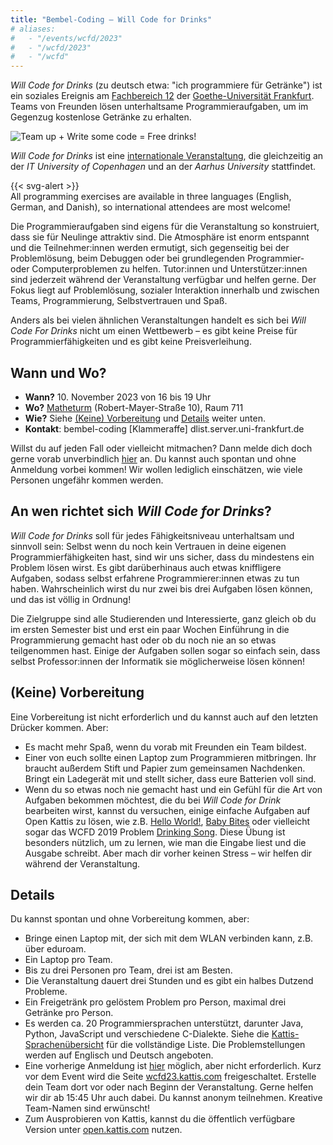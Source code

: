 ```yaml
---
title: "Bembel-Coding — Will Code for Drinks"
# aliases:
#   - "/events/wcfd/2023"
#   - "/wcfd/2023"
#   - "/wcfd"
---
```

*Will Code for Drinks* (zu deutsch etwa: "ich programmiere für Getränke") ist ein soziales Ereignis am [Fachbereich 12](https://www.uni-frankfurt.de/99556206/) der [Goethe-Universität Frankfurt](https://www.uni-frankfurt.de/).
Teams von Freunden lösen unterhaltsame Programmieraufgaben, um im Gegenzug kostenlose Getränke zu erhalten.

![Team up + Write some code = Free drinks!](wcfd-banner.png)

*Will Code for Drinks* ist eine [internationale Veranstaltung](https://thorehusfeldt.github.io/wcfd/), die gleichzeitig an der *IT University of Copenhagen* und an der *Aarhus University* stattfindet.

<div class="alert italic">
    {{< svg-alert >}}
    <div>All programming exercises are available in three languages (English, German, and Danish), so international attendees are most welcome!</div>
</div>

Die Programmieraufgaben sind eigens für die Veranstaltung so konstruiert, dass sie für Neulinge attraktiv sind. Die Atmosphäre ist enorm entspannt und die Teilnehmer:innen werden ermutigt, sich gegenseitig bei der Problemlösung, beim Debuggen oder bei grundlegenden Programmier- oder Computerproblemen zu helfen. Tutor:innen und Unterstützer:innen sind jederzeit während der Veranstaltung verfügbar und helfen gerne. Der Fokus liegt auf Problemlösung, sozialer Interaktion innerhalb und zwischen Teams, Programmierung, Selbstvertrauen und Spaß.

Anders als bei vielen ähnlichen Veranstaltungen handelt es sich bei *Will Code For Drinks* nicht um einen Wettbewerb – es gibt keine Preise für Programmierfähigkeiten und es gibt keine Preisverleihung.


## Wann und Wo?

- **Wann?** 10. November 2023 von 16 bis 19 Uhr
- **Wo?** [Matheturm](https://www.openstreetmap.org/way/30119024) (Robert-Mayer-Straße 10), Raum 711
- **Wie?** Siehe [(Keine) Vorbereitung](#keine-vorbereitung) und [Details](#details) weiter unten.
- **Kontakt**: bembel-coding \[Klammeraffe\]  dlist.server.uni-frankfurt.de

Willst du auf jeden Fall oder vielleicht mitmachen? Dann melde dich doch gerne vorab unverbindlich [hier](https://nuudel.digitalcourage.de/JwNZUPKaXGNmuMOJ) an.
Du kannst auch spontan und ohne Anmeldung vorbei kommen!
Wir wollen lediglich einschätzen, wie viele Personen ungefähr kommen werden.


## An wen richtet sich *Will Code for Drinks*?

*Will Code for Drinks* soll für jedes Fähigkeitsniveau unterhaltsam und sinnvoll sein: Selbst wenn du noch kein Vertrauen in deine eigenen Programmierfähigkeiten hast, sind wir uns sicher, dass du mindestens ein Problem lösen wirst. Es gibt darüberhinaus auch etwas kniffligere Aufgaben, sodass selbst erfahrene Programmierer:innen etwas zu tun haben. Wahrscheinlich wirst du nur zwei bis drei Aufgaben lösen können, und das ist völlig in Ordnung!

Die Zielgruppe sind alle Studierenden und Interessierte, ganz gleich ob du im ersten Semester bist und erst ein paar Wochen Einführung in die Programmierung gemacht hast oder ob du noch nie an so etwas teilgenommen hast. Einige der Aufgaben sollen sogar so einfach sein, dass selbst Professor:innen der Informatik sie möglicherweise lösen können!


## (Keine) Vorbereitung

Eine Vorbereitung ist nicht erforderlich und du kannst auch auf den letzten Drücker kommen. Aber:

- Es macht mehr Spaß, wenn du vorab mit Freunden ein Team bildest.
- Einer von euch sollte einen Laptop zum Programmieren mitbringen. Ihr braucht außerdem Stift und Papier zum gemeinsamen Nachdenken. Bringt ein Ladegerät mit und stellt sicher, dass eure Batterien voll sind.
- Wenn du so etwas noch nie gemacht hast und ein Gefühl für die Art von Aufgaben bekommen möchtest, die du bei *Will Code for Drink* bearbeiten wirst, kannst du versuchen, einige einfache Aufgaben auf Open Kattis zu lösen, wie z.B. [Hello World!](https://open.kattis.com/problems/hello), [Baby Bites](https://open.kattis.com/problems/babybites) oder vielleicht sogar das WCFD 2019 Problem [Drinking Song](https://open.kattis.com/problems/drinkingsong). Diese Übung ist besonders nützlich, um zu lernen, wie man die Eingabe liest und die Ausgabe schreibt. Aber mach dir vorher keinen Stress – wir helfen dir während der Veranstaltung.


## Details

Du kannst spontan und ohne Vorbereitung kommen, aber:

- Bringe einen Laptop mit, der sich mit dem WLAN verbinden kann, z.B. über eduroam.
- Ein Laptop pro Team.
- Bis zu drei Personen pro Team, drei ist am Besten.
- Die Veranstaltung dauert drei Stunden und es gibt ein halbes Dutzend Probleme.
- Ein Freigetränk pro gelöstem Problem pro Person, maximal drei Getränke pro Person.
- Es werden ca. 20 Programmiersprachen unterstützt, darunter Java, Python, JavaScript und verschiedene C-Dialekte. Siehe die [Kattis-Sprachenübersicht](https://open.kattis.com/help) für die vollständige Liste. Die Problemstellungen werden auf Englisch und Deutsch angeboten.
- Eine vorherige Anmeldung ist [hier](https://nuudel.digitalcourage.de/JwNZUPKaXGNmuMOJ) möglich, aber nicht erforderlich. Kurz vor dem Event wird die Seite [wcfd23.kattis.com](https://wcfd23.kattis.com/contests/zyvjge) freigeschaltet. Erstelle dein Team dort vor oder nach Beginn der Veranstaltung. Gerne helfen wir dir ab 15:45 Uhr auch dabei. Du kannst anonym teilnehmen. Kreative Team-Namen sind erwünscht!
- Zum Ausprobieren von Kattis, kannst du die öffentlich verfügbare Version unter [open.kattis.com](https://open.kattis.com) nutzen.
